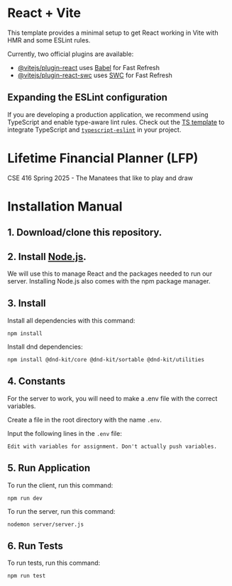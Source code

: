 # React + Vite

This template provides a minimal setup to get React working in Vite with HMR and some ESLint rules.

Currently, two official plugins are available:

- [@vitejs/plugin-react](https://github.com/vitejs/vite-plugin-react/blob/main/packages/plugin-react/README.md) uses [Babel](https://babeljs.io/) for Fast Refresh
- [@vitejs/plugin-react-swc](https://github.com/vitejs/vite-plugin-react-swc) uses [SWC](https://swc.rs/) for Fast Refresh

## Expanding the ESLint configuration

If you are developing a production application, we recommend using TypeScript and enable type-aware lint rules. Check out the [TS template](https://github.com/vitejs/vite/tree/main/packages/create-vite/template-react-ts) to integrate TypeScript and [`typescript-eslint`](https://typescript-eslint.io) in your project.

# Lifetime Financial Planner (LFP)

CSE 416 Spring 2025 - The Manatees that like to play and draw

# Installation Manual

## 1. Download/clone this repository.

## 2. Install [Node.js](https://nodejs.org/en/download/).

We will use this to manage React and the packages needed to run our server. Installing Node.js also comes with the npm package manager.

## 3. Install

Install all dependencies with this command:

```
npm install
```

Install dnd dependencies:

```
npm install @dnd-kit/core @dnd-kit/sortable @dnd-kit/utilities
```

## 4. Constants

For the server to work, you will need to make a .env file with the correct variables.

Create a file in the root directory with the name `.env`.

Input the following lines in the `.env` file:

```
Edit with variables for assignment. Don't actually push variables.
```

## 5. Run Application

To run the client, run this command:

```
npm run dev
```

To run the server, run this command:

```
nodemon server/server.js
```

## 6. Run Tests

To run tests, run this command:

```
npm run test
```
